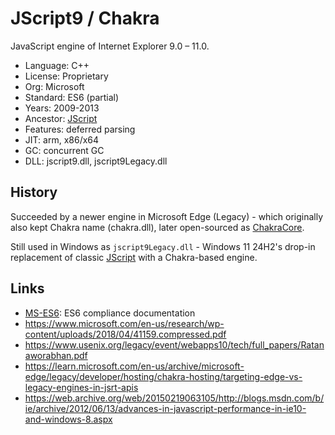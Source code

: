 # JScript9 / Chakra

JavaScript engine of Internet Explorer 9.0 – 11.0.

* Language:   C++
* License:    Proprietary
* Org:        Microsoft
* Standard:   ES6 (partial)
* Years:      2009-2013
* Ancestor:   [JScript](jscript.md)
* Features:   deferred parsing
* JIT:        arm, x86/x64
* GC:         concurrent GC
* DLL:        jscript9.dll, jscript9Legacy.dll

## History

Succeeded by a newer engine in Microsoft Edge (Legacy) - which originally also kept Chakra name (chakra.dll),
later open-sourced as [ChakraCore](chakracore.md).

Still used in Windows as `jscript9Legacy.dll` - Windows 11 24H2's drop-in replacement of
classic [JScript](jscript.md) with a Chakra-based engine.

## Links

* [MS-ES6](https://learn.microsoft.com/en-us/openspecs/ie_standards/ms-es6/2262a105-d776-4a44-9d2a-f11bb039b4c5): ES6 compliance documentation
* https://www.microsoft.com/en-us/research/wp-content/uploads/2018/04/41159.compressed.pdf
* https://www.usenix.org/legacy/event/webapps10/tech/full_papers/Ratanaworabhan.pdf
* https://learn.microsoft.com/en-us/archive/microsoft-edge/legacy/developer/hosting/chakra-hosting/targeting-edge-vs-legacy-engines-in-jsrt-apis
* https://web.archive.org/web/20150219063105/http://blogs.msdn.com/b/ie/archive/2012/06/13/advances-in-javascript-performance-in-ie10-and-windows-8.aspx

